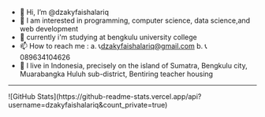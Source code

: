 - 👋 Hi, I’m @dzakyfaishalariq
- 👀 I am interested in programming, computer science, data science,and web development
- 🌱 currently i'm studying at bengkulu university college
- 📫 How to reach me :
  a. 📞dzakyfaishalariq@gmail.com
  b. 📞089634104626
- 📖 I live in Indonesia, precisely on the island of Sumatra, Bengkulu city, Muarabangka Huluh sub-district, Bentiring teacher housing
<hr>
![GitHub Stats](https://github-readme-stats.vercel.app/api?username=dzakyfaishalariq&count_private=true)
